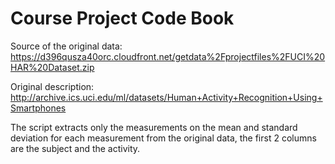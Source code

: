 Course Project Code Book
========================



Source of the original data: https://d396qusza40orc.cloudfront.net/getdata%2Fprojectfiles%2FUCI%20HAR%20Dataset.zip

Original description: http://archive.ics.uci.edu/ml/datasets/Human+Activity+Recognition+Using+Smartphones

The script extracts only the measurements on the mean and standard deviation for each measurement from the original data, the first 2 columns are the subject and the activity.
